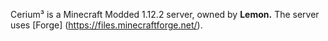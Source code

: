Cerium³ is a Minecraft Modded 1.12.2 server, owned by **Lemon.** The server uses [Forge] (https://files.minecraftforge.net/).
